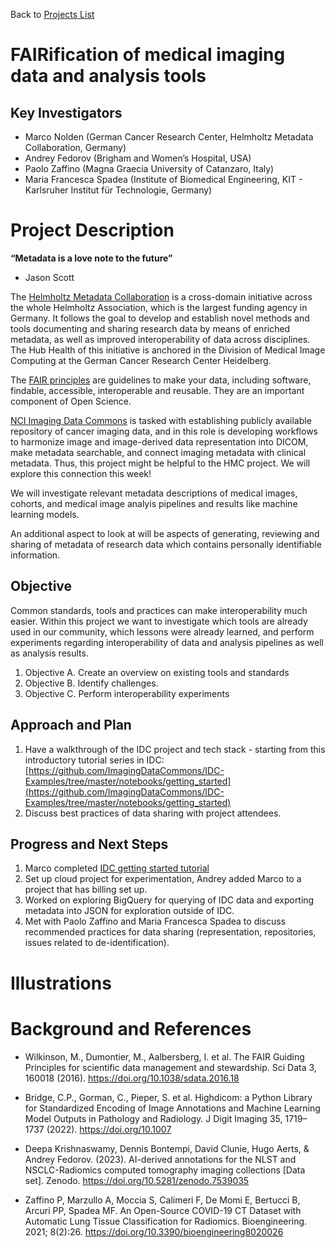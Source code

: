 Back to [Projects List](../../README.md#ProjectsList)

# FAIRification of medical imaging data and analysis tools

## Key Investigators

- Marco Nolden (German Cancer Research Center, Helmholtz Metadata Collaboration, Germany)
- Andrey Fedorov (Brigham and Women’s Hospital, USA)
- Paolo Zaffino (Magna Graecia University of Catanzaro, Italy)
- Maria Francesca Spadea (Institute of Biomedical Engineering, KIT - Karlsruher Institut für Technologie, Germany)

# Project Description

**“Metadata is a love note to the future”**

 - Jason Scott

The [Helmholtz Metadata Collaboration](https://helmholtz-metadaten.de/en) is a cross-domain initiative across the whole Helmholtz Association, which is the largest funding agency in Germany. It follows the goal to develop and establish novel methods and tools documenting and sharing research data by means of enriched metadata, as well as improved interoperability of data across disciplines. The Hub Health of this initiative is anchored in the Division of Medical Image Computing at the German Cancer Research Center Heidelberg.

The [FAIR principles](https://www.go-fair.org/fair-principles/) are guidelines to make your data, including software, findable, accessible, interoperable and reusable. They are an important component of Open Science.

[NCI Imaging Data Commons](https://datacommons.cancer.gov/repository/imaging-data-commons) is tasked with establishing publicly available repository of cancer imaging data, and in this role is developing workflows to harmonize image and image-derived data representation into DICOM, make metadata searchable, and connect imaging metadata with clinical metadata. Thus, this project might be helpful to the HMC project. We will explore this connection this week!

We will investigate relevant metadata descriptions of medical images, cohorts, and medical image analyis pipelines and results like machine learning models.

An additional aspect to look at will be aspects of generating, reviewing and sharing of metadata of research data which contains personally identifiable information.

## Objective

<!-- Describe here WHAT you would like to achieve (what you will have as end result). -->

Common standards, tools and practices can make interoperability much easier. Within this project we want to investigate which tools are already used in our community, which lessons were already learned, and perform experiments regarding interoperability of data and analysis pipelines as well as analysis results.

1. Objective A. Create an overview on existing tools and standards
2. Objective B. Identify challenges.
3. Objective C. Perform interoperability experiments

## Approach and Plan

<!-- Describe here HOW you would like to achieve the objectives stated above. -->

1. Have a walkthrough of the IDC project and tech stack - starting from this introductory tutorial series in IDC: [https://github.com/ImagingDataCommons/IDC-Examples/tree/master/notebooks/getting_started](https://github.com/ImagingDataCommons/IDC-Examples/tree/master/notebooks/getting_started)
2. Discuss best practices of data sharing with project attendees.

## Progress and Next Steps

<!-- Update this section as you make progress, describing of what you have ACTUALLY DONE. If there are specific steps that you could not complete then you can describe them here, too. -->

1. Marco completed [IDC getting started tutorial](https://github.com/ImagingDataCommons/IDC-Examples/tree/master/notebooks/getting_started)
1. Set up cloud project for experimentation, Andrey added Marco to a project that has billing set up.
1. Worked on exploring BigQuery for querying of IDC data and exporting metadata into JSON for exploration outside of IDC.
2. Met with Paolo Zaffino and Maria Francesca Spadea to discuss recommended practices for data sharing (representation, repositories, issues related to de-identification).

# Illustrations

<!-- Add pictures and links to videos that demonstrate what has been accomplished.
![Description of picture](Example2.jpg)
![Some more images](Example2.jpg)
-->

# Background and References

<!-- If you developed any software, include link to the source code repository. If possible, also add links to sample data, and to any relevant publications. -->

- Wilkinson, M., Dumontier, M., Aalbersberg, I. et al. The FAIR Guiding Principles for scientific data management and stewardship. Sci Data 3, 160018 (2016). https://doi.org/10.1038/sdata.2016.18 

- Bridge, C.P., Gorman, C., Pieper, S. et al. Highdicom: a Python Library for Standardized Encoding of Image Annotations and Machine Learning Model Outputs in Pathology and Radiology. J Digit Imaging 35, 1719–1737 (2022). https://doi.org/10.1007

- Deepa Krishnaswamy, Dennis Bontempi, David Clunie, Hugo Aerts, & Andrey Fedorov. (2023). AI-derived annotations for the NLST and NSCLC-Radiomics computed tomography imaging collections [Data set]. Zenodo. https://doi.org/10.5281/zenodo.7539035

- Zaffino P, Marzullo A, Moccia S, Calimeri F, De Momi E, Bertucci B, Arcuri PP, Spadea MF. An Open-Source COVID-19 CT Dataset with Automatic Lung Tissue Classification for Radiomics. Bioengineering. 2021; 8(2):26. https://doi.org/10.3390/bioengineering8020026 


